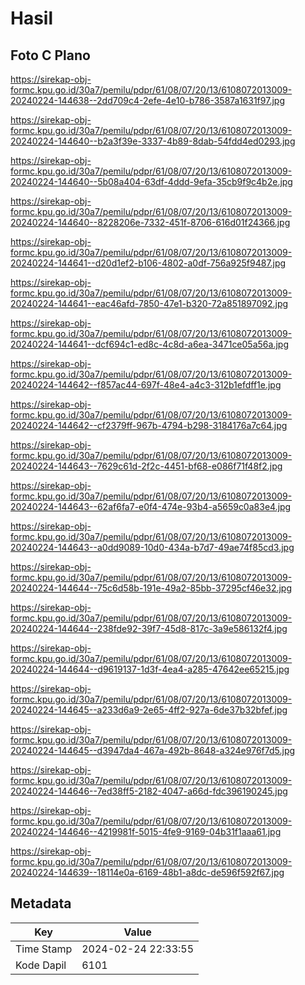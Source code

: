 # Hasil

## Foto C Plano

https://sirekap-obj-formc.kpu.go.id/30a7/pemilu/pdpr/61/08/07/20/13/6108072013009-20240224-144638--2dd709c4-2efe-4e10-b786-3587a1631f97.jpg

https://sirekap-obj-formc.kpu.go.id/30a7/pemilu/pdpr/61/08/07/20/13/6108072013009-20240224-144640--b2a3f39e-3337-4b89-8dab-54fdd4ed0293.jpg

https://sirekap-obj-formc.kpu.go.id/30a7/pemilu/pdpr/61/08/07/20/13/6108072013009-20240224-144640--5b08a404-63df-4ddd-9efa-35cb9f9c4b2e.jpg

https://sirekap-obj-formc.kpu.go.id/30a7/pemilu/pdpr/61/08/07/20/13/6108072013009-20240224-144640--8228206e-7332-451f-8706-616d01f24366.jpg

https://sirekap-obj-formc.kpu.go.id/30a7/pemilu/pdpr/61/08/07/20/13/6108072013009-20240224-144641--d20d1ef2-b106-4802-a0df-756a925f9487.jpg

https://sirekap-obj-formc.kpu.go.id/30a7/pemilu/pdpr/61/08/07/20/13/6108072013009-20240224-144641--eac46afd-7850-47e1-b320-72a851897092.jpg

https://sirekap-obj-formc.kpu.go.id/30a7/pemilu/pdpr/61/08/07/20/13/6108072013009-20240224-144641--dcf694c1-ed8c-4c8d-a6ea-3471ce05a56a.jpg

https://sirekap-obj-formc.kpu.go.id/30a7/pemilu/pdpr/61/08/07/20/13/6108072013009-20240224-144642--f857ac44-697f-48e4-a4c3-312b1efdff1e.jpg

https://sirekap-obj-formc.kpu.go.id/30a7/pemilu/pdpr/61/08/07/20/13/6108072013009-20240224-144642--cf2379ff-967b-4794-b298-3184176a7c64.jpg

https://sirekap-obj-formc.kpu.go.id/30a7/pemilu/pdpr/61/08/07/20/13/6108072013009-20240224-144643--7629c61d-2f2c-4451-bf68-e086f71f48f2.jpg

https://sirekap-obj-formc.kpu.go.id/30a7/pemilu/pdpr/61/08/07/20/13/6108072013009-20240224-144643--62af6fa7-e0f4-474e-93b4-a5659c0a83e4.jpg

https://sirekap-obj-formc.kpu.go.id/30a7/pemilu/pdpr/61/08/07/20/13/6108072013009-20240224-144643--a0dd9089-10d0-434a-b7d7-49ae74f85cd3.jpg

https://sirekap-obj-formc.kpu.go.id/30a7/pemilu/pdpr/61/08/07/20/13/6108072013009-20240224-144644--75c6d58b-191e-49a2-85bb-37295cf46e32.jpg

https://sirekap-obj-formc.kpu.go.id/30a7/pemilu/pdpr/61/08/07/20/13/6108072013009-20240224-144644--238fde92-39f7-45d8-817c-3a9e586132f4.jpg

https://sirekap-obj-formc.kpu.go.id/30a7/pemilu/pdpr/61/08/07/20/13/6108072013009-20240224-144644--d9619137-1d3f-4ea4-a285-47642ee65215.jpg

https://sirekap-obj-formc.kpu.go.id/30a7/pemilu/pdpr/61/08/07/20/13/6108072013009-20240224-144645--a233d6a9-2e65-4ff2-927a-6de37b32bfef.jpg

https://sirekap-obj-formc.kpu.go.id/30a7/pemilu/pdpr/61/08/07/20/13/6108072013009-20240224-144645--d3947da4-467a-492b-8648-a324e976f7d5.jpg

https://sirekap-obj-formc.kpu.go.id/30a7/pemilu/pdpr/61/08/07/20/13/6108072013009-20240224-144646--7ed38ff5-2182-4047-a66d-fdc396190245.jpg

https://sirekap-obj-formc.kpu.go.id/30a7/pemilu/pdpr/61/08/07/20/13/6108072013009-20240224-144646--4219981f-5015-4fe9-9169-04b31f1aaa61.jpg

https://sirekap-obj-formc.kpu.go.id/30a7/pemilu/pdpr/61/08/07/20/13/6108072013009-20240224-144639--18114e0a-6169-48b1-a8dc-de596f592f67.jpg


## Metadata

| Key        | Value               |
| ---------- | ------------------- |
| Time Stamp | 2024-02-24 22:33:55 |
| Kode Dapil | 6101                |



